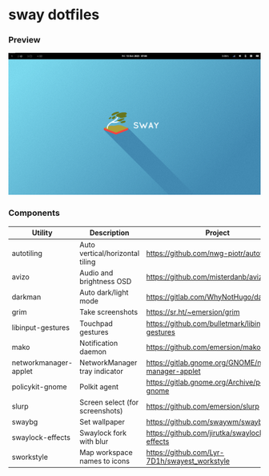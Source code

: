 # sway dotfiles

### Preview
![Config preview](https://raw.githubusercontent.com/Eskander/sway-dotfiles/main/Preview.png)

### Components

Utility               | Description                     | Project
--------------------- | ------------------------------- | ----------------------------------------
autotiling            | Auto vertical/horizontal tiling | https://github.com/nwg-piotr/autotiling
avizo                 | Audio and brightness OSD        | https://github.com/misterdanb/avizo
darkman               | Auto dark/light mode            | https://gitlab.com/WhyNotHugo/darkman
grim                  | Take screenshots                | https://sr.ht/~emersion/grim
libinput-gestures     | Touchpad gestures               | https://github.com/bulletmark/libinput-gestures
mako                  | Notification daemon             | https://github.com/emersion/mako
networkmanager-applet | NetworkManager tray indicator   | https://gitlab.gnome.org/GNOME/network-manager-applet
policykit-gnome       | Polkit agent                    | https://gitlab.gnome.org/Archive/policykit-gnome
slurp                 | Screen select (for screenshots) | https://github.com/emersion/slurp
swaybg                | Set wallpaper                   | https://github.com/swaywm/swaybg
swaylock-effects      | Swaylock fork with blur         | https://github.com/jirutka/swaylock-effects
sworkstyle            | Map workspace names to icons    | https://github.com/Lyr-7D1h/swayest_workstyle
